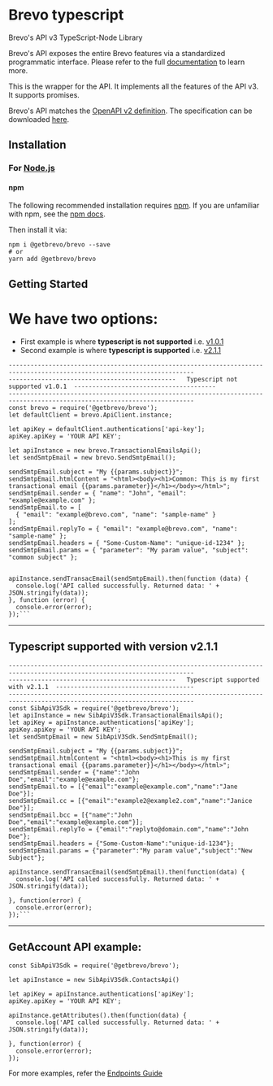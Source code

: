 # Brevo typescript

Brevo's API v3 TypeScript-Node Library

Brevo's API exposes the entire Brevo features via a standardized programmatic interface. Please refer to the full [documentation](https://developers.brevo.com) to learn more.

This is the wrapper for the API. It implements all the features of the API v3. It supports promises.

Brevo's API matches the [OpenAPI v2 definition](https://www.openapis.org/). The specification can be downloaded [here](https://api.brevo.com/v3/swagger_definition.yml).

## Installation

### For [Node.js](https://nodejs.org/)

#### npm

The following recommended installation requires [npm](https://npmjs.org/). If you are unfamiliar with npm, see the [npm docs](https://npmjs.org/doc/).

Then install it via:

```shell
npm i @getbrevo/brevo --save
# or
yarn add @getbrevo/brevo
```

## Getting Started



# We have two options:
- First example is where **typescript is not supported** i.e. [v1.0.1]([url](https://www.npmjs.com/package/@getbrevo/brevo/v/1.0.1))
- Second example is where **typescript is supported** i.e. [v2.1.1]([url](https://www.npmjs.com/package/@getbrevo/brevo/v/2.1.1))


```shell
-------------------------------------------------------------------------------------------------------------------------
----------------------------------------------   Typescript not supported v1.0.1  ---------------------------------------
-------------------------------------------------------------------------------------------------------------------------
const brevo = require('@getbrevo/brevo');
let defaultClient = brevo.ApiClient.instance;

let apiKey = defaultClient.authentications['api-key'];
apiKey.apiKey = 'YOUR API KEY';

let apiInstance = new brevo.TransactionalEmailsApi();
let sendSmtpEmail = new brevo.SendSmtpEmail();

sendSmtpEmail.subject = "My {{params.subject}}";
sendSmtpEmail.htmlContent = "<html><body><h1>Common: This is my first transactional email {{params.parameter}}</h1></body></html>";
sendSmtpEmail.sender = { "name": "John", "email": "example@example.com" };
sendSmtpEmail.to = [
  { "email": "example@brevo.com", "name": "sample-name" }
];
sendSmtpEmail.replyTo = { "email": "example@brevo.com", "name": "sample-name" };
sendSmtpEmail.headers = { "Some-Custom-Name": "unique-id-1234" };
sendSmtpEmail.params = { "parameter": "My param value", "subject": "common subject" };


apiInstance.sendTransacEmail(sendSmtpEmail).then(function (data) {
  console.log('API called successfully. Returned data: ' + JSON.stringify(data));
}, function (error) {
  console.error(error);
});```

```
-------------------------------------------------------------------------------------------------------------------------
## Typescript supported with version v2.1.1

```shell
-------------------------------------------------------------------------------------------------------------------------
----------------------------------------------   Typescript supported with v2.1.1  --------------------------------------
-------------------------------------------------------------------------------------------------------------------------
const SibApiV3Sdk = require('@getbrevo/brevo');
let apiInstance = new SibApiV3Sdk.TransactionalEmailsApi();
let apiKey = apiInstance.authentications['apiKey'];
apiKey.apiKey = 'YOUR API KEY';
let sendSmtpEmail = new SibApiV3Sdk.SendSmtpEmail(); 

sendSmtpEmail.subject = "My {{params.subject}}";
sendSmtpEmail.htmlContent = "<html><body><h1>This is my first transactional email {{params.parameter}}</h1></body></html>";
sendSmtpEmail.sender = {"name":"John Doe","email":"example@example.com"};
sendSmtpEmail.to = [{"email":"example@example.com","name":"Jane Doe"}];
sendSmtpEmail.cc = [{"email":"example2@example2.com","name":"Janice Doe"}];
sendSmtpEmail.bcc = [{"name":"John Doe","email":"example@example.com"}];
sendSmtpEmail.replyTo = {"email":"replyto@domain.com","name":"John Doe"};
sendSmtpEmail.headers = {"Some-Custom-Name":"unique-id-1234"};
sendSmtpEmail.params = {"parameter":"My param value","subject":"New Subject"};

apiInstance.sendTransacEmail(sendSmtpEmail).then(function(data) {
  console.log('API called successfully. Returned data: ' + JSON.stringify(data));

}, function(error) {
  console.error(error);
});```

```
-------------------------------------------------------------------------------------------------------------------------
## GetAccount API example:

```shell
const SibApiV3Sdk = require('@getbrevo/brevo');

let apiInstance = new SibApiV3Sdk.ContactsApi()

let apiKey = apiInstance.authentications['apiKey'];
apiKey.apiKey = 'YOUR API KEY';

apiInstance.getAttributes().then(function(data) {
  console.log('API called successfully. Returned data: ' + JSON.stringify(data));

}, function(error) {
  console.error(error);
});
```

For more examples, refer the [Endpoints Guide](https://developers.brevo.com/reference)

